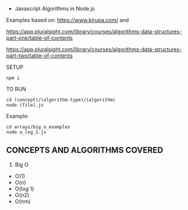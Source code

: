 - Javascript Algorithms in Node.js

Examples based on: https://www.kirupa.com/ and 

https://app.pluralsight.com/library/courses/algorithms-data-structures-part-one/table-of-contents

https://app.pluralsight.com/library/courses/algorithms-data-structures-part-two/table-of-contents

SETUP
```
npm i
```


TO RUN
```
cd (concept)/(algorithm-type)/(algorithm)
node (file).js
```

Example:

```
cd arrays/big_o_examples
node o_log_1.js
```


## CONCEPTS AND ALGORITHMS COVERED

1. Big O
- O(1)
- O(n)
- O(log 1)
- O(n2)
- O(nm)

